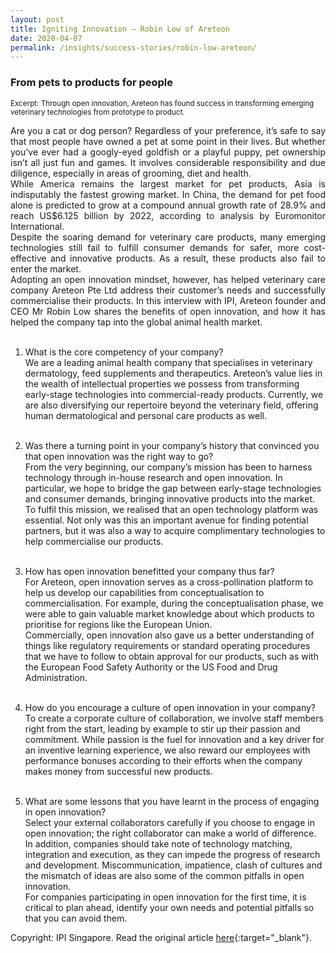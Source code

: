 ```yaml
---
layout: post
title: Igniting Innovation — Robin Low of Areteon 
date: 2020-04-07
permalink: /insights/success-stories/robin-low-areteon/
---
```

<h3>From pets to products for people</h3>
<sub>Excerpt: Through open innovation, Areteon has found success in transforming emerging veterinary technologies from prototype to product.</sub>

<p align="justify">Are you a cat or dog person? Regardless of your preference, it’s safe to say that most people have owned a pet at some point in their lives. But whether you’ve ever had a googly-eyed goldfish or a playful puppy, pet ownership isn’t all just fun and games. It involves considerable responsibility and due diligence, especially in areas of grooming, diet and health.<br>
While America remains the largest market for pet products, Asia is indisputably the fastest growing market. In China, the demand for pet food alone is predicted to grow at a compound annual growth rate of 28.9% and reach US$6.125 billion by 2022, according to analysis by Euromonitor International. <br>
Despite the soaring demand for veterinary care products, many emerging technologies still fail to fulfill consumer demands for safer, more cost-effective and innovative products. As a result, these products also fail to enter the market.<br>
Adopting an open innovation mindset, however, has helped veterinary care company Areteon Pte Ltd address their customer’s needs and successfully commercialise their products. In this interview with IPI, Areteon founder and CEO Mr Robin Low shares the benefits of open innovation, and how it has helped the company tap into the global animal health market.<br><br>

1. What is the core competency of your company?<br>
We are a leading animal health company that specialises in veterinary dermatology, feed supplements and therapeutics. Areteon’s value lies in the wealth of intellectual properties we possess from transforming early-stage technologies into commercial-ready products. Currently, we are also diversifying our repertoire beyond the veterinary field, offering human dermatological and personal care products as well.<br><br>

2. Was there a turning point in your company’s history that convinced you that open innovation was the right way to go?<br>
From the very beginning, our company’s mission has been to harness technology through in-house research and open innovation. In particular, we hope to bridge the gap between early-stage technologies and consumer demands, bringing innovative products into the market.<br>
To fulfil this mission, we realised that an open technology platform was essential. Not only was this an important avenue for finding potential partners, but it was also a way to acquire complimentary technologies to help commercialise our products.<br><br>

3. How has open innovation benefitted your company thus far?<br>
For Areteon, open innovation serves as a cross-pollination platform to help us develop our capabilities from conceptualisation to commercialisation. For example, during the conceptualisation phase, we were able to gain valuable market knowledge about which products to prioritise for regions like the European Union.<br>
Commercially, open innovation also gave us a better understanding of things like regulatory requirements or standard operating procedures that we have to follow to obtain approval for our products, such as with the European Food Safety Authority or the US Food and Drug Administration.<br><br>

4. How do you encourage a culture of open innovation in your company?<br>
To create a corporate culture of collaboration, we involve staff members right from the start, leading by example to stir up their passion and commitment. While passion is the fuel for innovation and a key driver for an inventive learning experience, we also reward our employees with performance bonuses according to their efforts when the company makes money from successful new products.<br><br>

5. What are some lessons that you have learnt in the process of engaging in open innovation?<br>
Select your external collaborators carefully if you choose to engage in open innovation; the right collaborator can make a world of difference. In addition, companies should take note of technology matching, integration and execution, as they can impede the progress of research and development. Miscommunication, impatience, clash of cultures and the mismatch of ideas are also some of the common pitfalls in open innovation.<br>
For companies participating in open innovation for the first time, it is critical to plan ahead, identify your own needs and potential pitfalls so that you can avoid them.</p>

Copyright: IPI Singapore. Read the original article [here](https://www.ipi-singapore.org/innovation-insights/igniting-innovation—robin-low-areteon){:target="_blank"}.
